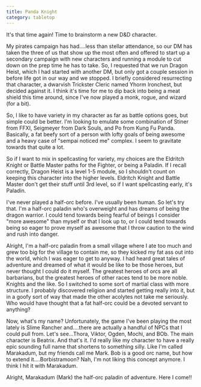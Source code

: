 ```yaml
---
title: Panda Knight
category: tabletop
---
```

It's that time again! Time to brainstorm a new D&D character.

My pirates campaign has had....less than stellar attendance, so our DM has taken the three of us that show up the most often and offered to start up a secondary campaign with new characters and running a module to cut down on the prep time he has to take. So, I requested that we run Dragon Heist, which I had started with another DM, but only got a couple session in before life got in our way and we stopped. I briefly considered resurrecting that character, a dwarvish Trickster Cleric named Yhorm Ironchest, but decided against it. I think it's time for me to dip back into being a meat shield this time around, since I've now played a monk, rogue, and wizard (for a bit).

So, I like to have variety in my character as far as battle options goes, but simple could be better. I'm looking to emulate some combination of Stiner from FFXI, Seigmeyer from Dark Souls, and Po from Kung Fu Panda. Basically, a fat beefy sort of a person with lofty goals of being awesome and a heavy case of "sempai noticed me" complex. I seem to gravitate towards that quite a lot.

So if I want to mix in spellcasting for variety, my choices are the Eldritch Knight or Battle Master paths for the Fighter, or being a Paladin. If I recall correctly, Dragon Heist is a level 1-5 module, so I shouldn't count on keeping this character into the higher levels. Eldritch Knight and Battle Master don't get their stuff until 3rd level, so if I want spellcasting early, it's Paladin.

I've never played a half-orc before. I've usually been human. So let's try that. I'm a half-orc paladin who's overweight and has dreams of being the dragon warrior. I could tend towards being fearful of beings I consider "more awesome" than myself or that I look up to, or I could tend towards being so eager to prove myself as awesome that I throw caution to the wind and rush into danger.

Alright, I'm a half-orc paladin from a small village where I ate too much and grew too big for the village to contain me, so they kicked my fat ass out into the world, which I was eager to get to anyway. I had heard great tales of adventure and dreamed of what it would be like to be those heroes, but never thought I could do it myself. The greatest heroes of orcs are all barbarians, but the greatest heroes of other races tend to be more noble. Knights and the like. So I switched to some sort of martial class with more structure. I probably discovered religion and started getting really into it, but in a goofy sort of way that made the other acolytes not take me seriously. Who would have thought that a fat half-orc could be a devoted servant to anything?

Now, what's my name? Unfortunately, the game I've been playing the most lately is Slime Rancher and....there are actually a handful of NPCs that I could pull from. Let's see...Thora, Viktor, Ogden, Mochi, and BOb. The main character is Beatrix. And that's it. I'd really like my character to have a really epic sounding full name that shortens to something silly. Like I'm called Marakadum, but my friends call me Mark. Bob is a good orc name, but how to extend it....Borbistramoon? Nah, I'm not liking this concept anymore. I think I hit it with Marakadum.

Alright, Marakadum (Mark) the half-orc paladin of adventure. Here I come!!
